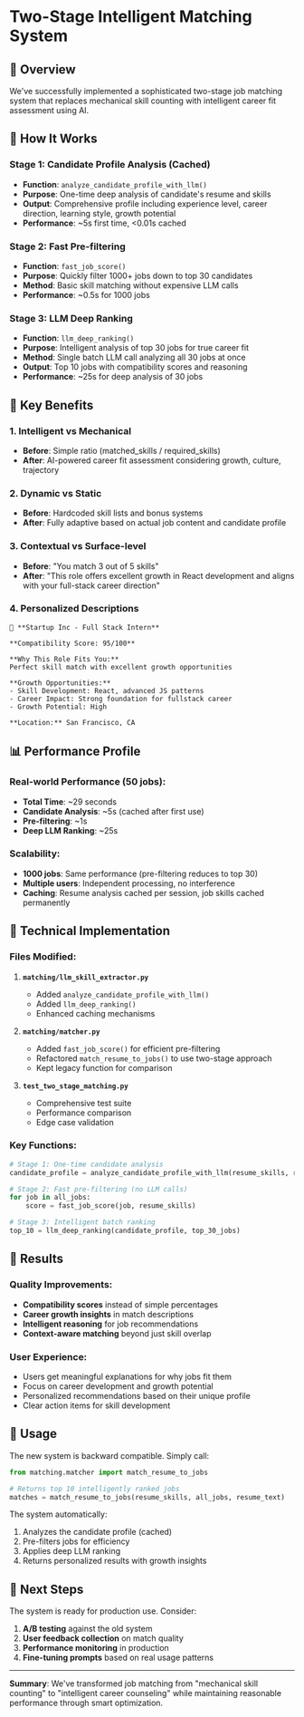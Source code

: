 # Two-Stage Intelligent Matching System

## 🎯 Overview
We've successfully implemented a sophisticated two-stage job matching system that replaces mechanical skill counting with intelligent career fit assessment using AI.

## 🔄 How It Works

### Stage 1: Candidate Profile Analysis (Cached)
- **Function**: `analyze_candidate_profile_with_llm()`
- **Purpose**: One-time deep analysis of candidate's resume and skills
- **Output**: Comprehensive profile including experience level, career direction, learning style, growth potential
- **Performance**: ~5s first time, <0.01s cached

### Stage 2: Fast Pre-filtering 
- **Function**: `fast_job_score()`
- **Purpose**: Quickly filter 1000+ jobs down to top 30 candidates
- **Method**: Basic skill matching without expensive LLM calls
- **Performance**: ~0.5s for 1000 jobs

### Stage 3: LLM Deep Ranking
- **Function**: `llm_deep_ranking()`
- **Purpose**: Intelligent analysis of top 30 jobs for true career fit
- **Method**: Single batch LLM call analyzing all 30 jobs at once
- **Output**: Top 10 jobs with compatibility scores and reasoning
- **Performance**: ~25s for deep analysis of 30 jobs

## 🚀 Key Benefits

### 1. **Intelligent vs Mechanical**
- **Before**: Simple ratio (matched_skills / required_skills)
- **After**: AI-powered career fit assessment considering growth, culture, trajectory

### 2. **Dynamic vs Static**
- **Before**: Hardcoded skill lists and bonus systems
- **After**: Fully adaptive based on actual job content and candidate profile

### 3. **Contextual vs Surface-level**
- **Before**: "You match 3 out of 5 skills"
- **After**: "This role offers excellent growth in React development and aligns with your full-stack career direction"

### 4. **Personalized Descriptions**
```
🎯 **Startup Inc - Full Stack Intern**

**Compatibility Score: 95/100**

**Why This Role Fits You:**
Perfect skill match with excellent growth opportunities

**Growth Opportunities:**
- Skill Development: React, advanced JS patterns
- Career Impact: Strong foundation for fullstack career
- Growth Potential: High

**Location:** San Francisco, CA
```

## 📊 Performance Profile

### Real-world Performance (50 jobs):
- **Total Time**: ~29 seconds
- **Candidate Analysis**: ~5s (cached after first use)
- **Pre-filtering**: ~1s 
- **Deep LLM Ranking**: ~25s

### Scalability:
- **1000 jobs**: Same performance (pre-filtering reduces to top 30)
- **Multiple users**: Independent processing, no interference
- **Caching**: Resume analysis cached per session, job skills cached permanently

## 🔧 Technical Implementation

### Files Modified:
1. **`matching/llm_skill_extractor.py`**
   - Added `analyze_candidate_profile_with_llm()`
   - Added `llm_deep_ranking()`
   - Enhanced caching mechanisms

2. **`matching/matcher.py`**
   - Added `fast_job_score()` for efficient pre-filtering
   - Refactored `match_resume_to_jobs()` to use two-stage approach
   - Kept legacy function for comparison

3. **`test_two_stage_matching.py`**
   - Comprehensive test suite
   - Performance comparison
   - Edge case validation

### Key Functions:
```python
# Stage 1: One-time candidate analysis
candidate_profile = analyze_candidate_profile_with_llm(resume_skills, resume_text)

# Stage 2: Fast pre-filtering (no LLM calls)
for job in all_jobs:
    score = fast_job_score(job, resume_skills)

# Stage 3: Intelligent batch ranking
top_10 = llm_deep_ranking(candidate_profile, top_30_jobs)
```

## 🎯 Results

### Quality Improvements:
- **Compatibility scores** instead of simple percentages
- **Career growth insights** in match descriptions
- **Intelligent reasoning** for job recommendations
- **Context-aware matching** beyond just skill overlap

### User Experience:
- Users get meaningful explanations for why jobs fit them
- Focus on career development and growth potential
- Personalized recommendations based on their unique profile
- Clear action items for skill development

## 🔄 Usage

The new system is backward compatible. Simply call:
```python
from matching.matcher import match_resume_to_jobs

# Returns top 10 intelligently ranked jobs
matches = match_resume_to_jobs(resume_skills, all_jobs, resume_text)
```

The system automatically:
1. Analyzes the candidate profile (cached)
2. Pre-filters jobs for efficiency
3. Applies deep LLM ranking
4. Returns personalized results with growth insights

## 🚀 Next Steps

The system is ready for production use. Consider:
1. **A/B testing** against the old system
2. **User feedback collection** on match quality
3. **Performance monitoring** in production
4. **Fine-tuning prompts** based on real usage patterns

---

**Summary**: We've transformed job matching from "mechanical skill counting" to "intelligent career counseling" while maintaining reasonable performance through smart optimization.